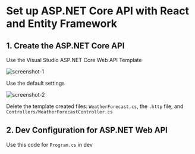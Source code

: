# Set up ASP.NET Core API with React and Entity Framework

## 1. Create the ASP.NET Core API
Use the Visual Studio ASP.NET Core Web API Template

![screenshot-1](https://github.com/damiankryzia71/react-asp.netcore/blob/895aba6c131f9a062069ffd59df2501795b13052/screenshots/1.png)

Use the default settings

![screenshot-2](https://github.com/damiankryzia71/react-asp.netcore/blob/21ab15fc54677a80beda1906c4316040b9ab2b02/screenshots/2.png)

Delete the template created files: `WeatherForecast.cs`, the `.http` file, and `Controllers/WeatherForecastController.cs`

## 2. Dev Configuration for ASP.NET Web API
Use this code for `Program.cs` in dev
